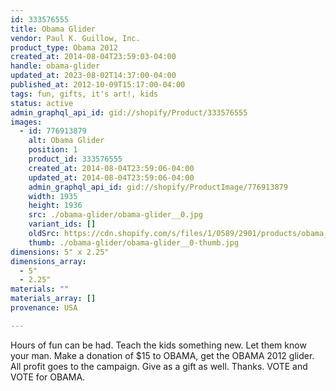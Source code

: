```yaml
---
id: 333576555
title: Obama Glider
vendor: Paul K. Guillow, Inc.
product_type: Obama 2012
created_at: 2014-08-04T23:59:03-04:00
handle: obama-glider
updated_at: 2023-08-02T14:37:00-04:00
published_at: 2012-10-09T15:17:00-04:00
tags: fun, gifts, it's art!, kids
status: active
admin_graphql_api_id: gid://shopify/Product/333576555
images:
  - id: 776913879
    alt: Obama Glider
    position: 1
    product_id: 333576555
    created_at: 2014-08-04T23:59:06-04:00
    updated_at: 2014-08-04T23:59:06-04:00
    admin_graphql_api_id: gid://shopify/ProductImage/776913879
    width: 1935
    height: 1936
    src: ./obama-glider/obama-glider__0.jpg
    variant_ids: []
    oldSrc: https://cdn.shopify.com/s/files/1/0589/2901/products/obama_glider.jpeg?v=1407211146
    thumb: ./obama-glider/obama-glider__0-thumb.jpg
dimensions: 5" x 2.25"
dimensions_array:
  - 5"
  - 2.25"
materials: ""
materials_array: []
provenance: USA

---
```


Hours of fun can be had. Teach the kids something new. Let them know your man. Make a donation of $15 to OBAMA, get the OBAMA 2012 glider. All profit goes to the campaign. Give as a gift as well. Thanks. VOTE and VOTE for OBAMA.